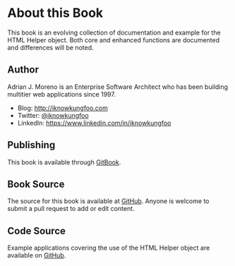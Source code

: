 # About this Book

This book is an evolving collection of documentation and example for the HTML Helper object. Both core and enhanced functions are documented and differences will be noted.

## Author

Adrian J. Moreno is an Enterprise Software Architect who has been building multitier web applications since 1997. 

* Blog: http://iknowkungfoo.com
* Twitter: [@iknowkungfoo](https://twitter.com/iknowkungfoo)
* LinkedIn: https://www.linkedin.com/in/iknowkungfoo

## Publishing

This book is available through [GitBook](https://www.gitbook.com/book/iknowkungfoo/coldbox-html-helper/details). 

## Book Source

The source for this book is available at [GitHub](https://github.com/iknowkungfoo/book-coldbox-enhanced-html-helper). Anyone is welcome to submit a pull request to add or edit content.

## Code Source

Example applications covering the use of the HTML Helper object are available on [GitHub](https://github.com/iknowkungfoo/Enhanced-HTML-Helper).